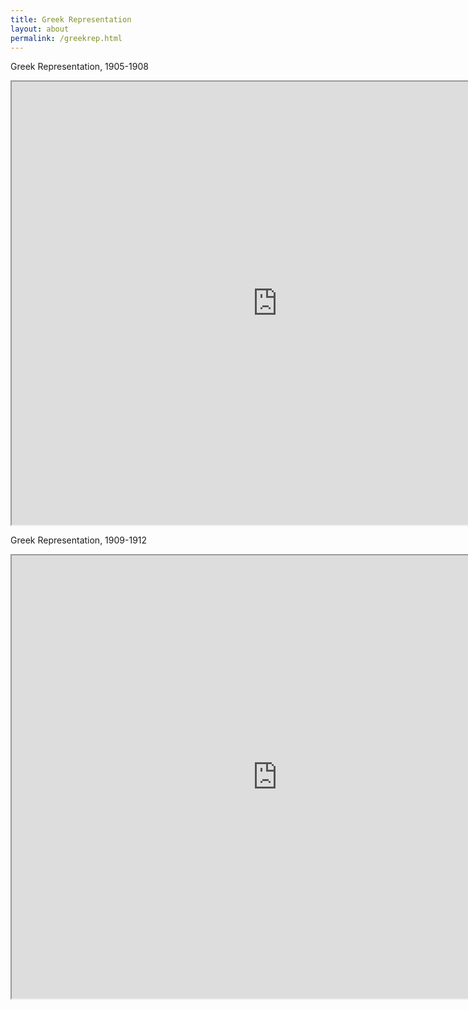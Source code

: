 ```yaml
---
title: Greek Representation
layout: about
permalink: /greekrep.html
---
```


Greek Representation, 1905-1908

<iframe style='width: 850px; height: 709px;' src='https://voyant-tools.org/tool/Bubbles/?stopList=keywords-74c1a17cd9ca431459ac8cba099e3a95&corpus=96235e03cbaf3d176c0dc71a3f696077'></iframe>

Greek Representation, 1909-1912

<iframe style='width: 850px; height: 709px;' src='https://voyant-tools.org/tool/Bubbles/?stopList=keywords-1cae55e00e7d2dfea065c20c763c777f&corpus=10cdca52326ec5dcedd1d2393ae54c49'></iframe>
